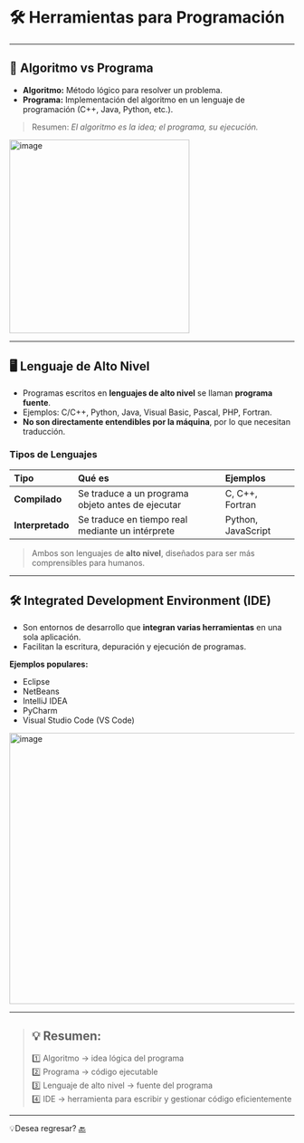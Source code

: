 # 🛠️ Herramientas para Programación

---

## 📌 Algoritmo vs Programa
- **Algoritmo:** Método lógico para resolver un problema.  
- **Programa:** Implementación del algoritmo en un lenguaje de programación (C++, Java, Python, etc.).  
> Resumen: *El algoritmo es la idea; el programa, su ejecución.*
<img width="318" height="342" alt="image" src="https://github.com/user-attachments/assets/8d8a2fb7-3240-4f99-adc0-b2138d178794" />

---

## 🖥️ Lenguaje de Alto Nivel
- Programas escritos en **lenguajes de alto nivel** se llaman **programa fuente**.  
- Ejemplos: C/C++, Python, Java, Visual Basic, Pascal, PHP, Fortran.  
- **No son directamente entendibles por la máquina**, por lo que necesitan traducción.  

### Tipos de Lenguajes
| Tipo | Qué es | Ejemplos |
|:----|:------|:--------|
| **Compilado** | Se traduce a un programa objeto antes de ejecutar | C, C++, Fortran |
| **Interpretado** | Se traduce en tiempo real mediante un intérprete | Python, JavaScript |

> Ambos son lenguajes de **alto nivel**, diseñados para ser más comprensibles para humanos.

---

## 🛠️ Integrated Development Environment (IDE)
- Son entornos de desarrollo que **integran varias herramientas** en una sola aplicación.  
- Facilitan la escritura, depuración y ejecución de programas.  

**Ejemplos populares:**
- Eclipse  
- NetBeans  
- IntelliJ IDEA  
- PyCharm  
- Visual Studio Code (VS Code)
<img width="557" height="479" alt="image" src="https://github.com/user-attachments/assets/7a4a071a-c6cb-4530-93ca-0f719f26cb5e" />

---

> ## 💡 **Resumen:**  
> 1️⃣ Algoritmo → idea lógica del programa  
> 2️⃣ Programa → código ejecutable  
> 3️⃣ Lenguaje de alto nivel → fuente del programa  
> 4️⃣ IDE → herramienta para escribir y gestionar código eficientemente

---
💡Desea regresar? [🔙](Tema1.md)
